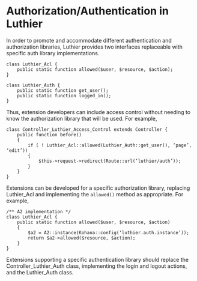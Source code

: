 ﻿# Authorization/Authentication in Luthier

In order to promote and accommodate different authentication and authorization
libraries, Luthier provides two interfaces replaceable with specific auth library
implementations.

    class Luthier_Acl {
        public static function allowed($user, $resource, $action);
    }

    class Luthier_Auth {
        public static function get_user();
        public static function logged_in();
    }

Thus, extension developers can include access control without needing to know
the authorization library that will be used. For example,

    class Controller_Luthier_Access_Control extends Controller {
        public function before()
        {
            if ( ! Luthier_Acl::allowed(Luthier_Auth::get_user(), ‘page’, ‘edit’))
            {
                $this->request->redirect(Route::url(‘luthier/auth’));
            }
        }
    }

Extensions can be developed for a specific authorization library, replacing
Luthier_Acl and implementing the `allowed()` method as appropriate. For example,

    /** A2 implementation */
    class Luthier_Acl {
        public static function allowed($user, $resource, $action)
        {
            $a2 = A2::instance(Kohana::config(‘luthier.auth.instance’));
            return $a2->allowed($resource, $action);
        }
    }

Extensions supporting a specific authentication library should replace the
Controller_Luthier_Auth class, implementing the login and logout actions, and the
Luthier_Auth class.
